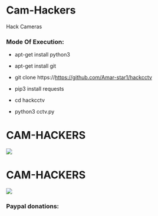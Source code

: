 # Cam-Hackers

Hack Cameras

<h3> Mode Of Execution: </h3>

* apt-get install python3

* apt-get install git

* git clone https://https://github.com/Amar-star1/hackcctv

* pip3 install requests

* cd hackcctv

* python3 cctv.py

# CAM-HACKERS

<img src="https://github.com/AngelSecurityTeam/Cam-Hackers/blob/master/camfoto.png">

# CAM-HACKERS

<img src="https://github.com/AngelSecurityTeam/Cam-Hackers/blob/master/camfoto2.png">

<h3> Paypal donations: </h3>
